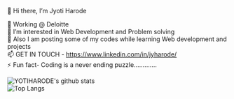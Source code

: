 
👋 Hi there, I’m Jyoti Harode

🔭  Working @ Deloitte <br>
👀 I’m interested in Web Development and Problem solving<br>
🏣 Also I am posting some of my codes while learning Web development and projects <br>
📫 GET IN TOUCH - https://www.linkedin.com/in/jyharode/<br>
⚡ Fun fact- Coding is a never ending puzzle.............<br>

![YOTIHARODE's github stats](https://github-readme-stats.vercel.app/api?username=jYOTIHARODE&show_icons=true)
<br>
![Top Langs](https://github-readme-stats.vercel.app/api/top-langs/?username=jYOTIHARODE&exclude_repo=github-readme-stats,jYOTIHARODE.github.io)


<!--
**jYOTIHARODE/jYOTIHARODE** is a ✨ _special_ ✨ repository because its `README.md` (this file) appears on your GitHub profile.

Here are some ideas to get you started:

-  I’m currently working on ...
- 🌱 I’m currently learning ...
- 👯 I’m looking to collaborate on ...
- 🤔 I’m looking for help with ...
- 💬 Ask me about ...
- 📫 How to reach me: ...
- 😄 Pronouns: ...
- ⚡ Fun fact: ...
-->
